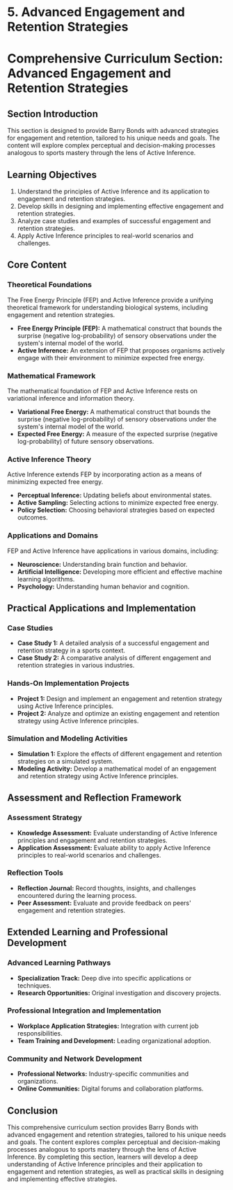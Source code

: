 # 5. Advanced Engagement and Retention Strategies

# Comprehensive Curriculum Section: Advanced Engagement and Retention Strategies

## Section Introduction

This section is designed to provide Barry Bonds with advanced strategies for engagement and retention, tailored to his unique needs and goals. The content will explore complex perceptual and decision-making processes analogous to sports mastery through the lens of Active Inference.

## Learning Objectives

1. Understand the principles of Active Inference and its application to engagement and retention strategies.
2. Develop skills in designing and implementing effective engagement and retention strategies.
3. Analyze case studies and examples of successful engagement and retention strategies.
4. Apply Active Inference principles to real-world scenarios and challenges.

## Core Content

### Theoretical Foundations

The Free Energy Principle (FEP) and Active Inference provide a unifying theoretical framework for understanding biological systems, including engagement and retention strategies.

* **Free Energy Principle (FEP):** A mathematical construct that bounds the surprise (negative log-probability) of sensory observations under the system's internal model of the world.
* **Active Inference:** An extension of FEP that proposes organisms actively engage with their environment to minimize expected free energy.

### Mathematical Framework

The mathematical foundation of FEP and Active Inference rests on variational inference and information theory.

* **Variational Free Energy:** A mathematical construct that bounds the surprise (negative log-probability) of sensory observations under the system's internal model of the world.
* **Expected Free Energy:** A measure of the expected surprise (negative log-probability) of future sensory observations.

### Active Inference Theory

Active Inference extends FEP by incorporating action as a means of minimizing expected free energy.

* **Perceptual Inference:** Updating beliefs about environmental states.
* **Active Sampling:** Selecting actions to minimize expected free energy.
* **Policy Selection:** Choosing behavioral strategies based on expected outcomes.

### Applications and Domains

FEP and Active Inference have applications in various domains, including:

* **Neuroscience:** Understanding brain function and behavior.
* **Artificial Intelligence:** Developing more efficient and effective machine learning algorithms.
* **Psychology:** Understanding human behavior and cognition.

## Practical Applications and Implementation

### Case Studies

* **Case Study 1:** A detailed analysis of a successful engagement and retention strategy in a sports context.
* **Case Study 2:** A comparative analysis of different engagement and retention strategies in various industries.

### Hands-On Implementation Projects

* **Project 1:** Design and implement an engagement and retention strategy using Active Inference principles.
* **Project 2:** Analyze and optimize an existing engagement and retention strategy using Active Inference principles.

### Simulation and Modeling Activities

* **Simulation 1:** Explore the effects of different engagement and retention strategies on a simulated system.
* **Modeling Activity:** Develop a mathematical model of an engagement and retention strategy using Active Inference principles.

## Assessment and Reflection Framework

### Assessment Strategy

* **Knowledge Assessment:** Evaluate understanding of Active Inference principles and engagement and retention strategies.
* **Application Assessment:** Evaluate ability to apply Active Inference principles to real-world scenarios and challenges.

### Reflection Tools

* **Reflection Journal:** Record thoughts, insights, and challenges encountered during the learning process.
* **Peer Assessment:** Evaluate and provide feedback on peers' engagement and retention strategies.

## Extended Learning and Professional Development

### Advanced Learning Pathways

* **Specialization Track:** Deep dive into specific applications or techniques.
* **Research Opportunities:** Original investigation and discovery projects.

### Professional Integration and Implementation

* **Workplace Application Strategies:** Integration with current job responsibilities.
* **Team Training and Development:** Leading organizational adoption.

### Community and Network Development

* **Professional Networks:** Industry-specific communities and organizations.
* **Online Communities:** Digital forums and collaboration platforms.

## Conclusion

This comprehensive curriculum section provides Barry Bonds with advanced engagement and retention strategies, tailored to his unique needs and goals. The content explores complex perceptual and decision-making processes analogous to sports mastery through the lens of Active Inference. By completing this section, learners will develop a deep understanding of Active Inference principles and their application to engagement and retention strategies, as well as practical skills in designing and implementing effective strategies.